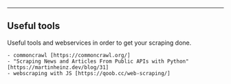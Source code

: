 ----
## Useful tools

Useful tools and webservices in order to get your scraping done.

	- commoncrawl [https://commoncrawl.org/]
	- "Scraping News and Articles From Public APIs with Python" [https://martinheinz.dev/blog/31]
	- webscraping with JS [https://qoob.cc/web-scraping/]
